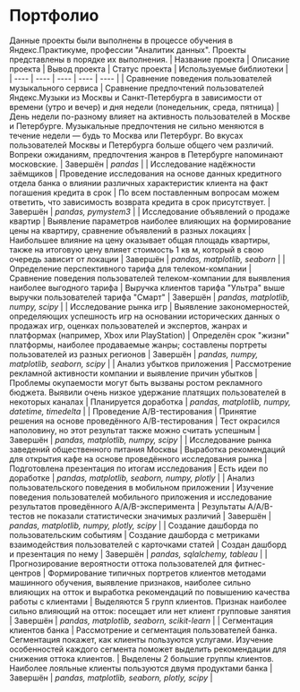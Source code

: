 # Портфолио
Данные проекты были выполнены в процессе обучения в Яндекс.Практикуме, профессии "Аналитик данных". 
Проекты представлены в порядке их выполнения.
| Название проекта | Описание проекта | Вывод проекта | Статус проекта | Используемые библиотеки |
| ---- | ---- | ---- | ---- | ---- | 
| Сравнение поведения пользователей музыкального сервиса | Сравнение предпочтений пользователей Яндекс.Музыки из Москвы и Санкт-Петербурга в зависимости от времени (утро и вечер) и дня недели (понедельник, среда, пятница) | День недели по-разному влияет на активность пользователей в Москве и Петербурге. Музыкальные предпочтения не сильно меняются в течение недели — будь то Москва или Петербург. Во вкусах пользователей Москвы и Петербурга больше общего чем различий. Вопреки ожиданиям, предпочтения жанров в Петербурге напоминают московские. | Завершён | *pandas* |
| Исследование надёжности заёмщиков | Проведение исследования на основе данных кредитного отдела банка о влиянии различных характеристик клиента на факт погашения кредита в срок | По всем поставленным вопросам можем ответить, что зависимость возврата кредита в срок присутствует. | Завершён | *pandas, pymystem3* |
| Исследование объявлений о продаже квартир | Выявление параметров наиболее влияющих на формирование цены на квартиру, сравнение объявлений в разных локациях | Наибольшее влияние на цену оказывает общая площадь квартиры, также на итоговую цену влияет стоимость 1 кв м, который в свою очередь зависит от локации | Завершён | *pandas, matplotlib, seaborn* |
| Определение перспективного тарифа для телеком-компании | Сравнение поведения пользователей телеком-компании для выявления наиболее выгодного тарифа | Выручка клиентов тарифа "Ультра" выше выручки пользователей тарифа "Смарт"  | Завершён | *pandas, matplotlib, numpy, scipy* | 
| Исследование рынка игр | Выявление закономерностей, определяющих успешность игр на основании исторических данных о продажах игр, оценках пользователей и экспертов, жанрах и платформах (например, Xbox или PlayStation) | Определён срок "жизни" платформы, наиболее продаваемые жанры; составлены портреты пользователей из разных регионов | Завершён | *pandas, numpy, matplotlib, seaborn, scipy* |
| Анализ убытков приложения | Рассмотрение рекламной активности компании и выявление причин убытков | Проблемы окупаемости могут быть вызваны ростом рекламного бюджета. Выявили очень низкое удержание платящих пользователей в некоторых каналах | Планируется доработка | *pandas, matplotlib, numpy, datetime, timedelta* |
| Проведение A/B-тестирования | Принятие решения на основе проведённого А/В-тестирования | Тест окрасился наполовину, но этот результат также можно считать успешным | Завершён | *pandas, matplotlib, numpy, scipy* |
| Исследование рынка заведений общественного питания Москвы | Выработка рекомендаций для открытия кафе на основе проведённого исследования рынка | Подготовлена презентация по итогам исследования | Есть идеи по доработке | *pandas, matplotlib, seaborn, numpy, plotly* |
| Анализ пользовательского поведения в мобильном приложении | Изучение поведения пользователей мобильного приложения и исследование результатов проведённого A/A/B-эксперимента | Результаты А/А/В-тестов не показали статистически значимых различий | Завершён | *pandas, matplotlib, numpy, plotly, scipy* |
| Создание дашборда по пользовательским событиям | Создание дашборда с метриками взаимодействия пользователей с карточками статей | Создан дашборд и презентация по нему | Завершён | *pandas, sqlalchemy, tableau* |
| Прогнозирование вероятности оттока пользователей для фитнес-центров | Формирование типичных портретов клиентов методами машинного обучения, выявление признаков, наиболее сильно влияющих на отток и выработка рекомендаций по повышению качества работы с клиентами | Выделяются 5 групп клиентов. Признак наиболее сильно влияющий на отток: посещает или нет клиент групповые занятия | Завершён | *pandas, matplotlib, seaborn, scikit-learn* |
| Сегментация клиентов банка | Рассмотрение и сегментация пользователей банка. Сегментация покажет, как клиенты пользуются услугами. Изучение особенностей каждого сегмента поможет выделить рекомендации для снижения оттока клиентов. | Выделены 2 большие группы клиентов. Наиболее лояльные клиенты пользуются двумя продуктами банка | Завершён | *pandas, matplotlib, seaborn, plotly, scipy* |